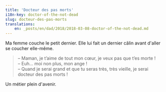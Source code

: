 ```yaml
---
title: 'Docteur des pas morts'
i18n-key: doctor-of-the-not-dead
slug: docteur-des-pas-morts
translations:
    en: _posts/en/dad/2018/2018-03-08-doctor-of-the-not-dead.md
---
```


Ma femme couche le petit dernier. Elle lui fait un dernier câlin avant d'aller
se coucher elle-même.

<!-- more -->

> – Maman, je t’aime de tout mon cœur, je veux pas que t’es morte !  
> – Euh… moi non plus, mon ange !  
> – Quand je serai grand et que tu seras très, très vieille, je serai docteur
> des pas morts !

Un métier plein d'avenir.
